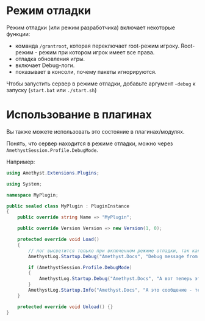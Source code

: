 # Режим отладки

Режим отладки (или режим разработчика) включает некоторые функции:

- команда `/grantroot`, которая переключает root-режим игроку. Root-режим - режим при котором игрок имеет все права.
- отладка обновления игры.
- включает Debug-логи.
- показывает в консоли, почему пакеты игнорируются.

Чтобы запустить сервер в режиме отладки, добавьте аргумент `-debug` к запуску (`start.bat` или `./start.sh`)

# Использование в плагинах

Вы также можете использовать это состояние в плагинах/модулях.

Понять, что сервер находится в режиме отладки, можно через `AmethystSession.Profile.DebugMode`.

Например:

```cs
using Amethyst.Extensions.Plugins;

using System;

namespace MyPlugin;

public sealed class MyPlugin : PluginInstance
{
    public override string Name => "MyPlugin";

    public override Version Version => new Version(1, 0);

    protected override void Load()
    {
        // лог высветится только при включенном режиме отладки, так как Debug-логи работают только в режиме Debug.
        AmethystLog.Startup.Debug("Amethyst.Docs", "Debug message from my epic plugin!");

        if (AmethystSession.Profile.DebugMode)
        {
            AmethystLog.Startup.Debug("Amethyst.Docs", "А вот теперь это сообщение точно отобразится.");
        }
        AmethystLog.Startup.Info("Amethyst.Docs", "А это сообщение - темболее");
    }

    protected override void Unload() {}
}
```